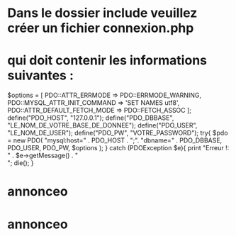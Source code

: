 # Dans le dossier include veuillez créer un fichier connexion.php
# qui doit contenir les informations suivantes :
$options = [
  PDO::ATTR_ERRMODE =>
  PDO::ERRMODE_WARNING,
  PDO::MYSQL_ATTR_INIT_COMMAND =>
  'SET NAMES utf8',
  PDO::ATTR_DEFAULT_FETCH_MODE =>
  PDO::FETCH_ASSOC
];
define("PDO_HOST", "127.0.0.1");
define("PDO_DBBASE", "LE_NOM_DE_VOTRE_BASE_DE_DONNEE");
define("PDO_USER", "LE_NOM_DE_USER");
define("PDO_PW", "VOTRE_PASSWORD");
try{
$pdo = new PDO(
"mysql:host=" . PDO_HOST . ";".
"dbname=" . PDO_DBBASE, PDO_USER, PDO_PW, $options );
}
catch (PDOException $e){
print "Erreur !: " . $e->getMessage() . "<br/>";
die();
}

# annonceo
# annonceo
